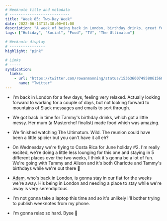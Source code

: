 ```yaml
---
# Weeknote title and metadata
# ---------------------------
title: "Week 85: Two-Day Week"
date: 2022-06-13T12:30:00+01:00
description: "A week of being back in London, birthday drinks, great food, ultimatums, Costa Rica preparations, and Adam."
tags: ["Holiday", "Social", "Food", "TV", "The Ultimatum"]

# Weeknote display
# ----------------
highlight: "pink"

# Links
# -----
syndication:
  links:
    - url: "https://twitter.com/rowanmanning/status/1536366074958061568"
      name: "Twitter"
---
```


  * I'm back in London for a few days, feeling very relaxed. Actually looking forward to working for a couple of days, but not looking forward to mountains of Slack messages and emails to sort through.

  * We got back in time for Tammy's birthday drinks, which got a little messy. Her mum (a Masterchef finalist) made food which was amazing.

  * We finished watching The Ultimatum. Wild. The reunion could have been a little spicier but you can't have it all eh?

  * On Wednesday we're flying to Costa Rica for June holiday #2. I'm really excited, we're doing a little less lounging for this one and staying in 5 different places over the two weeks, I think it's gonna be a lot of fun. We're going with Tammy and Alison and it's both Charlotte and Tammy's birthdays while we're out there :tada:

  * [Adam](https://mobile.twitter.com/uxtremist), who's back in London, is gonna stay in our flat for the weeks we're away. His being in London and needing a place to stay while we're away is very serendipitous.

  * I'm not gonna take a laptop this time and so it's unlikely I'll bother trying to publish weeknotes from my phone.

  * I'm gonna relax so hard. Byee :wave:
